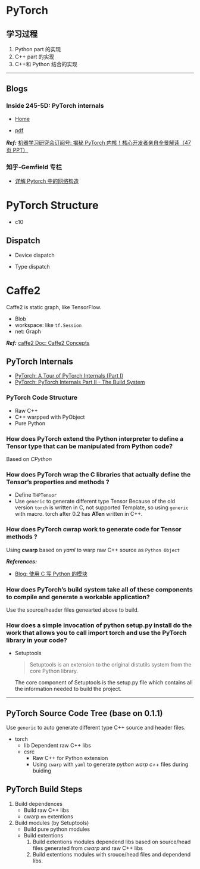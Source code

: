 # PyTorch

## 学习过程

1. Python part 的实现
2. C++ part 的实现
3. C++和 Python 结合的实现

---

## Blogs

### Inside 245-5D: PyTorch internals

- [Home](http://blog.ezyang.com/)

- [pdf](http://web.mit.edu/~ezyang/Public/pytorch-internals.pdf)

**_Ref:_** [机器学习研究会订阅号: 揭秘 PyTorch 内核！核心开发者亲自全景解读（47 页 PPT）](https://mp.weixin.qq.com/s?__biz=MzU1NTUxNTM0Mg==&mid=2247491033&idx=2&sn=9595f55c0394675dc7b1fe16ddeb8007&chksm=fbd27178cca5f86e643f47e159f967190ea7148a7d93a58a419836f472ad6e842af82ad8cce0&mpshare=1&scene=1&srcid=#rd)

### 知乎-Gemfield 专栏

- [详解 Pytorch 中的网络构造](https://zhuanlan.zhihu.com/p/53927068)

# PyTorch Structure

- c10

## Dispatch

- Device dispatch

- Type dispatch

# Caffe2

Caffe2 is static graph, like TensorFlow.

- Blob
- workspace: like `tf.Session`
- net: Graph

**_Ref:_** [caffe2 Doc: Caffe2 Concepts](https://caffe2.ai/docs/intro-tutorial.html)

## PyTorch Internals

- [PyTorch: A Tour of PyTorch Internals (Part I)](https://pytorch.org/blog/a-tour-of-pytorch-internals-1/)
- [PyTorch: PyTorch Internals Part II - The Build System](https://pytorch.org/blog/a-tour-of-pytorch-internals-2/)

### PyTorch Code Structure

- Raw C++
- C++ warpped with PyObject
- Pure Python

### How does PyTorch extend the Python interpreter to define a Tensor type that can be manipulated from Python code?

Based on _CPython_

### How does PyTorch wrap the C libraries that actually define the Tensor’s properties and methods ?

- Define `THPTensor`
- Use `generic` to generate different type Tensor
  Because of the old version `torch` is written in C, not supported Template, so using `generic` with macro. torch after 0.2 has **ATen** written in C++.

### How does PyTorch cwrap work to generate code for Tensor methods ?

Using **cwarp** based on _yaml_ to warp raw C++ source as `Python Object`

**_References:_**

- [Blog: 使用 C 写 Python 的模块](https://www.zouyesheng.com/python-module-c.html)

### How does PyTorch’s build system take all of these components to compile and generate a workable application?

Use the source/header files genearted above to build.

### How does a simple invocation of python setup.py install do the work that allows you to call import torch and use the PyTorch library in your code?

- Setuptools

  > Setuptools is an extension to the original distutils system from the core Python library.

  The core component of Setuptools is the setup.py file which contains all the information needed to build the project.

---

## PyTorch Source Code Tree (base on 0.1.1)

Use `generic` to auto generate different type C++ source and header files.

- torch
  - lib
    Dependent raw C++ libs
  - csrc
    - Raw C++ for Python extension
    - Using `cwarp` with `yaml` to generate _python warp c++_ files during buiding

## PyTorch Build Steps

1. Build dependences
   - Build raw C++ libs
   - cwarp `nn` extentions
2. Build modules (by Setuptools)
   - Build pure python modules
   - Build extentions
     1. Build extentions modules dependend libs based on source/head files generated from _cwarp_ and raw C++ libs
     2. Build extentions modules with srouce/head files and dependend libs.
